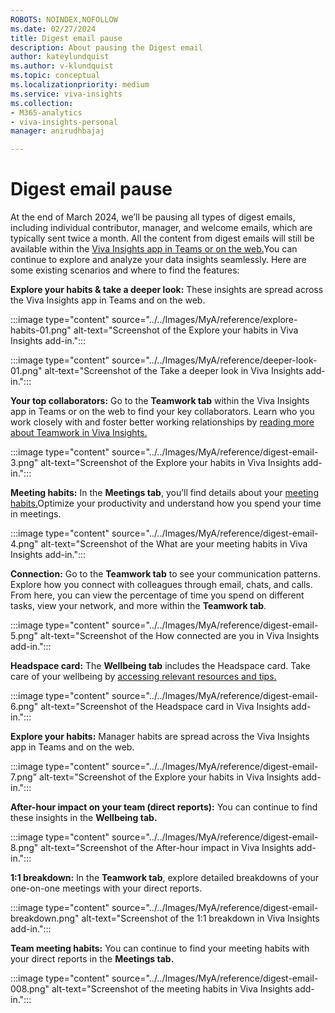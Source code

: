 ```yaml
---
ROBOTS: NOINDEX,NOFOLLOW
ms.date: 02/27/2024
title: Digest email pause
description: About pausing the Digest email
author: kateylundquist
ms.author: v-klundquist
ms.topic: conceptual
ms.localizationpriority: medium 
ms.service: viva-insights
ms.collection: 
- M365-analytics
- viva-insights-personal
manager: anirudhbajaj

---
```

# Digest email pause

At the end of March 2024, we’ll be pausing all types of digest emails, including individual contributor, manager, and welcome emails, which are typically sent twice a month. All the content from digest emails will still be available within the [Viva Insights app in Teams or on the web.](https://support.microsoft.com/en-us/topic/viva-insights-app-in-teams-and-on-the-web-f07f80a1-177d-4541-9185-31493b74fc0f)You can continue to explore and analyze your data insights seamlessly. Here are some existing scenarios and where to find the features: 

**Explore your habits & take a deeper look:** These insights are spread across the Viva Insights app in Teams and on the web.  

:::image type="content" source="../../Images/MyA/reference/explore-habits-01.png" alt-text="Screenshot of the Explore your habits in Viva Insights add-in.":::
 
:::image type="content" source="../../Images/MyA/reference/deeper-look-01.png" alt-text="Screenshot of the Take a deeper look in Viva Insights add-in.":::

**Your top collaborators:** Go to the **Teamwork tab** within the Viva Insights app in Teams or on the web to find your key collaborators. Learn who you work closely with and foster better working relationships by [reading more about Teamwork in Viva Insights.](https://support.microsoft.com/en-us/topic/teamwork-tab-in-viva-insights-cca98877-be3a-47f3-ad4a-acc88111f0cb)

 :::image type="content" source="../../Images/MyA/reference/digest-email-3.png" alt-text="Screenshot of the Explore your habits in Viva Insights add-in.":::

**Meeting habits:** In the **Meetings tab**, you’ll find details about your [meeting habits.](https://support.microsoft.com/en-us/topic/meeting-habits-in-viva-insights-f41f7aa9-6d4a-40bb-b00a-36170f9dbbba)Optimize your productivity and understand how you spend your time in meetings. 
 
 :::image type="content" source="../../Images/MyA/reference/digest-email-4.png" alt-text="Screenshot of the What are your meeting habits in Viva Insights add-in.":::

**Connection:** Go to the **Teamwork tab** to see your communication patterns. Explore how you connect with colleagues through email, chats, and calls. From here, you can view the percentage of time you spend on different tasks, view your network, and more within the **Teamwork tab**.

 :::image type="content" source="../../Images/MyA/reference/digest-email-5.png" alt-text="Screenshot of the How connected are you in Viva Insights add-in.":::
 
**Headspace card:** The **Wellbeing tab** includes the Headspace card. Take care of your wellbeing by [accessing relevant resources and tips.](https://support.microsoft.com/en-us/topic/wellbeing-tab-in-viva-insights-72458b43-11a3-40b8-8b6f-14f6a0977e4b)

:::image type="content" source="../../Images/MyA/reference/digest-email-6.png" alt-text="Screenshot of the Headspace card in Viva Insights add-in.":::

**Explore your habits:** Manager habits are spread across the Viva Insights app in Teams and on the web. 

 :::image type="content" source="../../Images/MyA/reference/digest-email-7.png" alt-text="Screenshot of the Explore your habits in Viva Insights add-in.":::

**After-hour impact on your team (direct reports):** You can continue to find these insights in the **Wellbeing tab.** 

:::image type="content" source="../../Images/MyA/reference/digest-email-8.png" alt-text="Screenshot of the After-hour impact in Viva Insights add-in.":::

**1:1 breakdown:** In the **Teamwork tab**, explore detailed breakdowns of your one-on-one meetings with your direct reports. 

:::image type="content" source="../../Images/MyA/reference/digest-email-breakdown.png" alt-text="Screenshot of the 1:1 breakdown in Viva Insights add-in.":::

**Team meeting habits:** You can continue to find your meeting habits with your direct reports in the **Meetings tab.** 

 :::image type="content" source="../../Images/MyA/reference/digest-email-008.png" alt-text="Screenshot of the meeting habits in Viva Insights add-in.":::